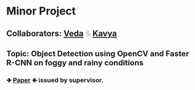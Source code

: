 # Minor Project

## Collaborators: <span style="color:#cccccc">[Veda](https://github.com/veda28) & [Kavya](https://github.com/kavya016)</span>

## <span style="font-size:20">Topic: Object Detection using OpenCV and Faster R-CNN on foggy and rainy conditions</span>
### 🡺 [Paper](./paper.pdf) 🡸 issued by supervisor.
